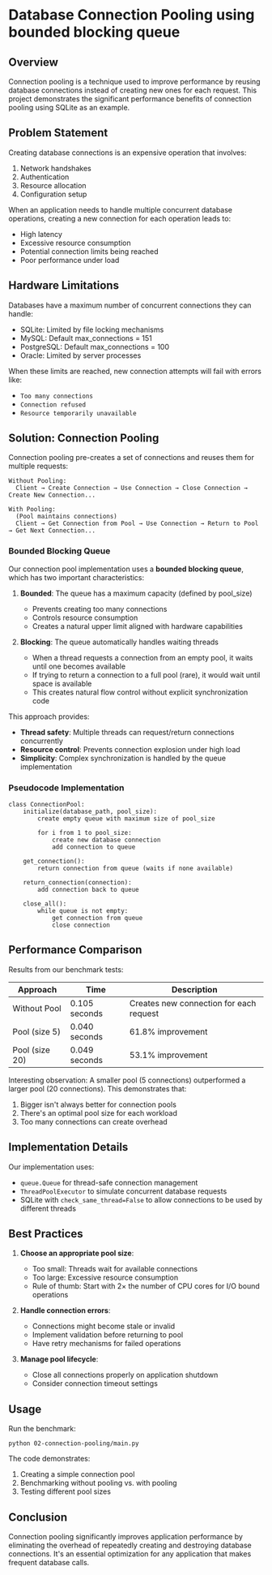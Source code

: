 # Database Connection Pooling using **bounded blocking queue**

## Overview

Connection pooling is a technique used to improve performance by reusing database connections instead of creating new ones for each request. This project demonstrates the significant performance benefits of connection pooling using SQLite as an example.

## Problem Statement

Creating database connections is an expensive operation that involves:
1. Network handshakes
2. Authentication
3. Resource allocation
4. Configuration setup

When an application needs to handle multiple concurrent database operations, creating a new connection for each operation leads to:
- High latency
- Excessive resource consumption
- Potential connection limits being reached
- Poor performance under load

## Hardware Limitations

Databases have a maximum number of concurrent connections they can handle:
- SQLite: Limited by file locking mechanisms
- MySQL: Default max_connections = 151
- PostgreSQL: Default max_connections = 100
- Oracle: Limited by server processes

When these limits are reached, new connection attempts will fail with errors like:
- `Too many connections`
- `Connection refused`
- `Resource temporarily unavailable`

## Solution: Connection Pooling

Connection pooling pre-creates a set of connections and reuses them for multiple requests:

```
Without Pooling:
  Client → Create Connection → Use Connection → Close Connection → Create New Connection...

With Pooling:
  (Pool maintains connections)
  Client → Get Connection from Pool → Use Connection → Return to Pool → Get Next Connection...
```

### Bounded Blocking Queue

Our connection pool implementation uses a **bounded blocking queue**, which has two important characteristics:

1. **Bounded**: The queue has a maximum capacity (defined by pool_size)
   - Prevents creating too many connections
   - Controls resource consumption
   - Creates a natural upper limit aligned with hardware capabilities

2. **Blocking**: The queue automatically handles waiting threads
   - When a thread requests a connection from an empty pool, it waits until one becomes available
   - If trying to return a connection to a full pool (rare), it would wait until space is available
   - This creates natural flow control without explicit synchronization code

This approach provides:
- **Thread safety**: Multiple threads can request/return connections concurrently
- **Resource control**: Prevents connection explosion under high load
- **Simplicity**: Complex synchronization is handled by the queue implementation

### Pseudocode Implementation

```
class ConnectionPool:
    initialize(database_path, pool_size):
        create empty queue with maximum size of pool_size
        
        for i from 1 to pool_size:
            create new database connection
            add connection to queue
    
    get_connection():
        return connection from queue (waits if none available)
    
    return_connection(connection):
        add connection back to queue
        
    close_all():
        while queue is not empty:
            get connection from queue
            close connection
```

## Performance Comparison

Results from our benchmark tests:

| Approach | Time | Description |
|----------|------|-------------|
| Without Pool | 0.105 seconds | Creates new connection for each request |
| Pool (size 5) | 0.040 seconds | 61.8% improvement |
| Pool (size 20) | 0.049 seconds | 53.1% improvement |

Interesting observation: A smaller pool (5 connections) outperformed a larger pool (20 connections). This demonstrates that:
1. Bigger isn't always better for connection pools
2. There's an optimal pool size for each workload
3. Too many connections can create overhead

## Implementation Details

Our implementation uses:
- `queue.Queue` for thread-safe connection management
- `ThreadPoolExecutor` to simulate concurrent database requests
- SQLite with `check_same_thread=False` to allow connections to be used by different threads

## Best Practices

1. **Choose an appropriate pool size**:
   - Too small: Threads wait for available connections
   - Too large: Excessive resource consumption
   - Rule of thumb: Start with 2× the number of CPU cores for I/O bound operations

2. **Handle connection errors**:
   - Connections might become stale or invalid
   - Implement validation before returning to pool
   - Have retry mechanisms for failed operations

3. **Manage pool lifecycle**:
   - Close all connections properly on application shutdown
   - Consider connection timeout settings

## Usage

Run the benchmark:
```
python 02-connection-pooling/main.py
```

The code demonstrates:
1. Creating a simple connection pool
2. Benchmarking without pooling vs. with pooling
3. Testing different pool sizes

## Conclusion

Connection pooling significantly improves application performance by eliminating the overhead of repeatedly creating and destroying database connections. It's an essential optimization for any application that makes frequent database calls.
